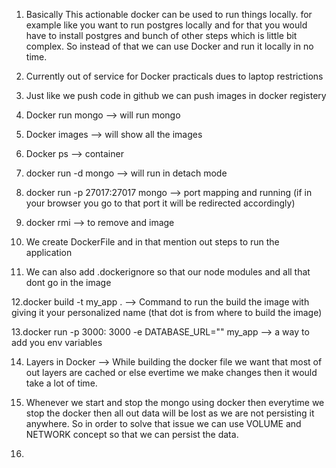 1. Basically This actionable docker can be used to run things locally. for example like you want to run postgres locally and for that you would have to install postgres and bunch of other steps which is little bit complex. So instead of that we can use Docker and run it locally in no time.

2. Currently out of service for Docker practicals dues to laptop restrictions

3. Just like we push code in github we can push images in docker registery

4. Docker run mongo --> will run mongo

5. Docker images --> will show all the images

6. Docker ps --> container

7. docker run -d mongo --> will run in detach mode

8. docker run -p 27017:27017 mongo --> port mapping and running (if in your browser you go to that port it will be redirected accordingly)

9. docker rmi --> to remove and image

10. We create DockerFile and in that mention out steps to run the application

11. We can also add .dockerignore so that our node modules and all that dont go in the image

12.docker build -t my_app . --> Command to run the build the image with giving it your personalized name (that dot is from where to build the image)

13.docker run -p 3000: 3000 -e DATABASE_URL="" my_app --> a way to add you env variables

14. Layers in Docker --> While building the docker file we want that most of out layers are cached or else evertime we make changes then it would take a lot of time.

15. Whenever we start and stop the mongo using docker then everytime we stop the docker then all out data will be lost as we are not persisting it anywhere. So in order to solve that issue we can use VOLUME and NETWORK concept so that we can persist the data.

16.

